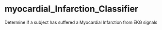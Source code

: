 # myocardial_Infarction_Classifier
Determine if a subject has suffered a Myocardial Infarction from EKG signals
